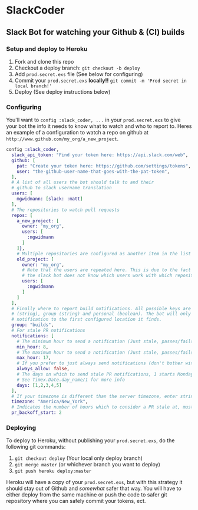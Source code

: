 SlackCoder
==========

## Slack Bot for watching your Github & (CI) builds

### Setup and deploy to Heroku

1. Fork and clone this repo
2. Checkout a deploy branch: `git checkout -b deploy`
3. Add `prod.secret.exs` file (See below for configuring)
4. Commit your `prod.secret.exs` **locally!!** `git commit -m 'Prod secret in local branch!'`
5. Deploy (See deploy instructions below)


### Configuring

You'll want to `config :slack_coder, ...` in your `prod.secret.exs` to give your bot the info it needs to know what to watch and who to report to. Heres an example of a configuration to watch a repo on github at `http://www.github.com/my_org/a_new_project`.

```elixir
config :slack_coder,
  slack_api_token: "Find your token here: https://api.slack.com/web",
  github: [
    pat: "Create your token here: https://github.com/settings/tokens",
    user: "the-github-user-name-that-goes-with-the-pat-token",
  ],
  # A list of all users the bot should talk to and their
  # github to slack username translation
  users: [
    mgwidmann: [slack: :matt]
  ],
  # The repositories to watch pull requests
  repos: [
    a_new_project: [
      owner: "my_org",
      users: [
        :mgwidmann
      ]
    ]},
    # Multiple repositories are configured as another item in the list
    old_project: [
      owner: "my_org",
      # Note that the users are repeated here. This is due to the fact that
      # the slack bot does not know which users work with which repositories
      users: [
        :mgwidmann
      ]
    ]
  ],
  # Finally where to report build notifications. All possible keys are channel
  # (string), group (string) and personal (boolean). The bot will only send the
  # notification to the first configured location it finds.
  group: "builds",
  # For stale PR notifications
  notifications: [
    # The minimum hour to send a notification (Just stale, passes/fails don't apply)
    min_hour: 8,
    # The maximum hour to send a notification (Just stale, passes/fails don't apply)
    max_hour: 17,
    # If you prefer to just always send notifications (don't bother with min/max then)
    always_allow: false,
    # The days on which to send stale PR notifications, 1 starts Monday
    # See Timex.Date.day_name/1 for more info
    days: [1,2,3,4,5]
  ],
  # If your timezone is different than the server timezone, enter string here
  timezone: "America/New_York",
  # Indicates the number of hours which to consider a PR stale at, must be a power of 2 (1,2,4,8,16,32,ect.)
  pr_backoff_start: 2
```

### Deploying

To deploy to Heroku, without publishing your `prod.secret.exs`, do the following git commands:

1. `git checkout deploy` (Your local only deploy branch)
2. `git merge master` (or whichever branch you want to deploy)
3. `git push heroku deploy:master`

Heroku will have a copy of your `prod.secret.exs`, but with this strategy it should stay out of Github and *somewhat* safer that way. You will have to either deploy from the same machine or push the code to safer git repository where you can safely commit your tokens, ect.
